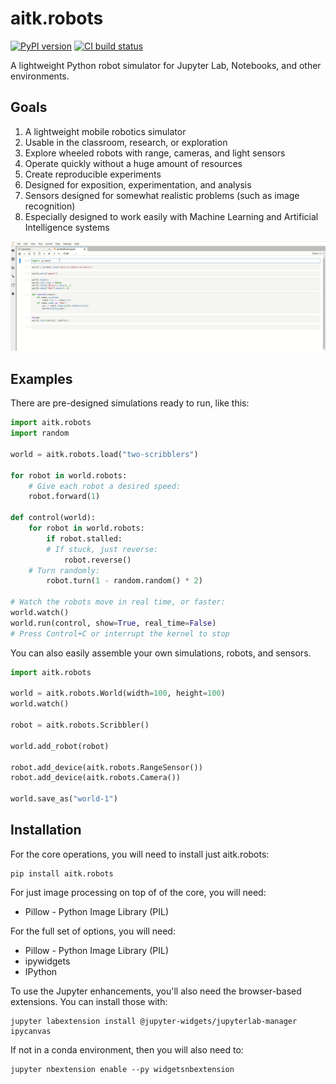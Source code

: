 # aitk.robots

[![PyPI version](https://badge.fury.io/py/aitk.robots.svg)](https://badge.fury.io/py/aitk.robots) [![CI build status](https://img.shields.io/circleci/build/github/ArtificialIntelligenceToolkit/aitk.robots)](https://app.circleci.com/pipelines/github/ArtificialIntelligenceToolkit/aitk.robots)

A lightweight Python robot simulator for Jupyter Lab, Notebooks,
and other environments.

## Goals

1. A lightweight mobile robotics simulator
2. Usable in the classroom, research, or exploration
3. Explore wheeled robots with range, cameras, and light sensors
4. Operate quickly without a huge amount of resources
5. Create reproducible experiments
6. Designed for exposition, experimentation, and analysis
7. Sensors designed for somewhat realistic problems (such as image recognition)
8. Especially designed to work easily with Machine Learning and Artificial Intelligence systems

![A duck robot](docs/images/duck-scribbler.gif)

## Examples

There are pre-designed simulations ready to run, like this:

```python
import aitk.robots
import random

world = aitk.robots.load("two-scribblers")

for robot in world.robots:
    # Give each robot a desired speed:
    robot.forward(1)

def control(world):
    for robot in world.robots:
        if robot.stalled:
	    # If stuck, just reverse:
            robot.reverse()
	# Turn randomly:
        robot.turn(1 - random.random() * 2)

# Watch the robots move in real time, or faster:
world.watch()
world.run(control, show=True, real_time=False)
# Press Control+C or interrupt the kernel to stop
```

You can also easily assemble your own simulations, robots, and sensors.

```python
import aitk.robots

world = aitk.robots.World(width=100, height=100)
world.watch()

robot = aitk.robots.Scribbler()

world.add_robot(robot)

robot.add_device(aitk.robots.RangeSensor())
robot.add_device(aitk.robots.Camera())

world.save_as("world-1")
```

## Installation

For the core operations, you will need to install just aitk.robots:

```shell
pip install aitk.robots
```

For just image processing on top of of the core, you will need:

* Pillow - Python Image Library (PIL)

For the full set of options, you will need:

* Pillow - Python Image Library (PIL)
* ipywidgets
* IPython

To use the Jupyter enhancements, you'll also need the browser-based
extensions. You can install those with:

```
jupyter labextension install @jupyter-widgets/jupyterlab-manager ipycanvas
```

If not in a conda environment, then you will also need to:

```
jupyter nbextension enable --py widgetsnbextension
```
